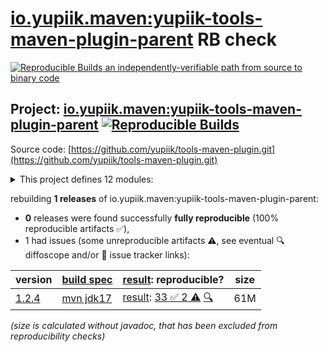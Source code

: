 [io.yupiik.maven:yupiik-tools-maven-plugin-parent](https://central.sonatype.com/artifact/io.yupiik.maven/yupiik-tools-maven-plugin-parent/versions) RB check
=======

[![Reproducible Builds](https://reproducible-builds.org/images/logos/rb.svg) an independently-verifiable path from source to binary code](https://reproducible-builds.org/)

## Project: [io.yupiik.maven:yupiik-tools-maven-plugin-parent](https://central.sonatype.com/artifact/io.yupiik.maven/yupiik-tools-maven-plugin-parent/versions) [![Reproducible Builds](https://img.shields.io/endpoint?url=https://raw.githubusercontent.com/jvm-repo-rebuild/reproducible-central/master/content/io/yupiik/maven/plugin/badge.json)](https://github.com/jvm-repo-rebuild/reproducible-central/blob/master/content/io/yupiik/maven/plugin/README.md)

Source code: [https://github.com/yupiik/tools-maven-plugin.git](https://github.com/yupiik/tools-maven-plugin.git)

<details><summary>This project defines 12 modules:</summary>

* [io.yupiik.dev:env-manager](https://central.sonatype.com/artifact/io.yupiik.dev/env-manager/overview)
* [io.yupiik.maven:_documentation](https://central.sonatype.com/artifact/io.yupiik.maven/_documentation/overview)
* [io.yupiik.maven:ascii2svg](https://central.sonatype.com/artifact/io.yupiik.maven/ascii2svg/overview)
* [io.yupiik.maven:asciidoc-java](https://central.sonatype.com/artifact/io.yupiik.maven/asciidoc-java/overview)
* [io.yupiik.maven:codec-core](https://central.sonatype.com/artifact/io.yupiik.maven/codec-core/overview)
* [io.yupiik.maven:html-versioning-injector](https://central.sonatype.com/artifact/io.yupiik.maven/html-versioning-injector/overview)
* [io.yupiik.maven:minisite-core](https://central.sonatype.com/artifact/io.yupiik.maven/minisite-core/overview)
* [io.yupiik.maven:slides-core](https://central.sonatype.com/artifact/io.yupiik.maven/slides-core/overview)
* [io.yupiik.maven:yupiik-tools-cli](https://central.sonatype.com/artifact/io.yupiik.maven/yupiik-tools-cli/overview)
* [io.yupiik.maven:yupiik-tools-common](https://central.sonatype.com/artifact/io.yupiik.maven/yupiik-tools-common/overview)
* [io.yupiik.maven:yupiik-tools-maven-plugin](https://central.sonatype.com/artifact/io.yupiik.maven/yupiik-tools-maven-plugin/overview)
* [io.yupiik.maven:yupiik-tools-maven-plugin-parent](https://central.sonatype.com/artifact/io.yupiik.maven/yupiik-tools-maven-plugin-parent/overview)
</details>

rebuilding **1 releases** of io.yupiik.maven:yupiik-tools-maven-plugin-parent:
- **0** releases were found successfully **fully reproducible** (100% reproducible artifacts :white_check_mark:),
- 1 had issues (some unreproducible artifacts :warning:, see eventual :mag: diffoscope and/or :memo: issue tracker links):

| version | [build spec](/BUILDSPEC.md) | [result](https://reproducible-builds.org/docs/jvm/): reproducible? | size |
| -- | --------- | ------ | -- |
| [1.2.4](https://central.sonatype.com/artifact/io.yupiik.maven/yupiik-tools-maven-plugin-parent/1.2.4/pom) | [mvn jdk17](yupiik-tools-maven-plugin-1.2.4.buildspec) | [result](yupiik-tools-maven-plugin-parent-1.2.4.buildinfo): [33 :white_check_mark:  2 :warning:](yupiik-tools-maven-plugin-parent-1.2.4.buildcompare) [:mag:](yupiik-tools-maven-plugin-parent-1.2.4.diffoscope) | 61M |

<i>(size is calculated without javadoc, that has been excluded from reproducibility checks)</i>
